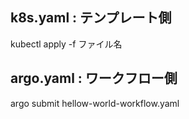 ## k8s.yaml : テンプレート側
kubectl apply -f ファイル名

## argo.yaml : ワークフロー側
argo submit hellow-world-workflow.yaml
